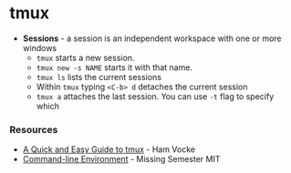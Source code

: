 # tmux



* **Sessions** - a session is an independent workspace with one or more windows
  * `tmux` starts a new session.
  * `tmux new -s NAME` starts it with that name.
  * `tmux ls` lists the current sessions
  * Within `tmux` typing `<C-b> d` detaches the current session
  * `tmux a` attaches the last session. You can use `-t` flag to specify which

### Resources

* [A Quick and Easy Guide to tmux](https://www.hamvocke.com/blog/a-quick-and-easy-guide-to-tmux/) - Ham Vocke
* [Command-line Environment](https://missing.csail.mit.edu/2020/command-line/) - Missing Semester MIT
